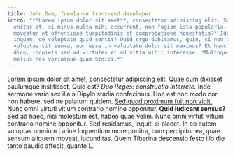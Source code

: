 ```yaml
---
title: John Doe, freelance front-end developer
intro: "**Lorem ipsum dolor sit amet**, consectetur adipiscing elit. Sed tamen
  enitar et, si minus multa mihi occurrent, non fugiam ista popularia. *Qui non
  moveatur et offensione turpitudinis et comprobatione honestatis?* Idem iste,
  inquam, de voluptate quid sentit? Quid ergo dubitamus, quin, si non dolere
  voluptas sit summa, non esse in voluptate dolor sit maximus? Et hunc idem
  dico, inquieta sed ad virtutes et ad vitia nihil interesse. *Multoque hoc
  melius nos veriusque quam Stoici.*"
---
```

Lorem ipsum dolor sit amet, consectetur adipiscing elit. Quae cum dixisset paulumque institisset, Quid est? *Duo Reges: constructio interrete.* Inde sermone vario sex illa a Dipylo stadia confecimus. Hoc est non modo cor non habere, sed ne palatum quidem. [Sed quod proximum fuit non vidit.](http://loripsum.net/) Nunc omni virtuti vitium contrario nomine opponitur. **Quid iudicant sensus?** Sed ad haec, nisi molestum est, habeo quae velim. Nunc omni virtuti vitium contrario nomine opponitur. Sed residamus, inquit, si placet. In eo autem voluptas omnium Latine loquentium more ponitur, cum percipitur ea, quae sensum aliquem moveat, iucunditas. Quem Tiberina descensio festo illo die tanto gaudio affecit, quanto L.